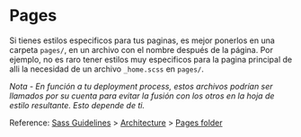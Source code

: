 # Pages

Si tienes estilos especificos para tus paginas, es mejor ponerlos en una carpeta `pages/`, en un archivo con el nombre después de la página. Por ejemplo, no es raro tener estilos muy especificos para la pagina principal de alli la necesidad de un archivo `_home.scss` en `pages/`.

*Nota - En función a tu deployment process, estos archivos podrían ser llamados por su cuenta para evitar la fusión con los otros en la hoja de estilo resultante. Esto depende de ti.*

Reference: [Sass Guidelines](http://sass-guidelin.es/) > [Architecture](http://sass-guidelin.es/#architecture) > [Pages folder](http://sass-guidelin.es/#pages-folder)

